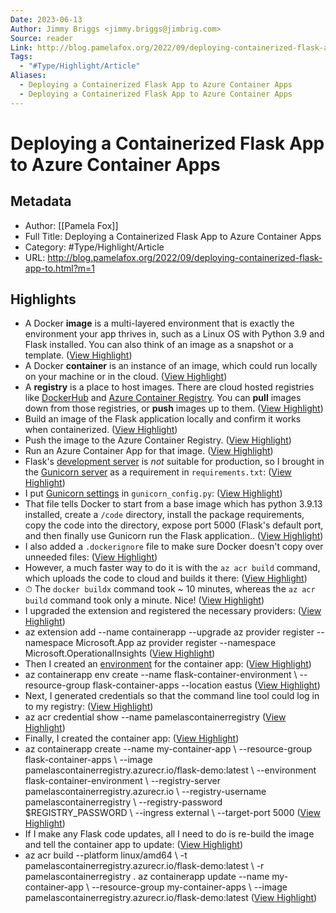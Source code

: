 ```yaml
---
Date: 2023-06-13
Author: Jimmy Briggs <jimmy.briggs@jimbrig.com>
Source: reader
Link: http://blog.pamelafox.org/2022/09/deploying-containerized-flask-app-to.html?m=1
Tags:
  - "#Type/Highlight/Article"
Aliases:
  - Deploying a Containerized Flask App to Azure Container Apps
  - Deploying a Containerized Flask App to Azure Container Apps
---
```

# Deploying a Containerized Flask App to Azure Container Apps

## Metadata
- Author: [[Pamela Fox]]
- Full Title: Deploying a Containerized Flask App to Azure Container Apps
- Category: #Type/Highlight/Article
- URL: http://blog.pamelafox.org/2022/09/deploying-containerized-flask-app-to.html?m=1

## Highlights
- A Docker **image** is a multi-layered environment that is exactly the environment your app thrives in, such as a Linux OS with Python 3.9 and Flask installed. You can also think of an image as a snapshot or a template. ([View Highlight](https://read.readwise.io/read/01gvf53vc6ervrsb3gptq0ecj8))
- A Docker **container** is an instance of an image, which could run locally on your machine or in the cloud. ([View Highlight](https://read.readwise.io/read/01gvf53x6krbes39xytaz6r00m))
- A **registry** is a place to host images. There are cloud hosted registries like [DockerHub](https://hub.docker.com/) and [Azure Container Registry](https://azure.microsoft.com/en-us/products/container-registry/). You can **pull** images down from those registries, or **push** images up to them. ([View Highlight](https://read.readwise.io/read/01gvf53zasa1ft49vmw21svez7))
- Build an image of the Flask application locally and confirm it works when containerized. ([View Highlight](https://read.readwise.io/read/01gvf54317m65xkwqeede278hy))
- Push the image to the Azure Container Registry. ([View Highlight](https://read.readwise.io/read/01gvf5449byzf9cz2h1nsg0stt))
- Run an Azure Container App for that image. ([View Highlight](https://read.readwise.io/read/01gvf545h6t0y2kg30kx8x99cb))
- Flask's [development server](https://flask.palletsprojects.com/en/2.2.x/deploying/) is *not* suitable for production, so I brought in the [Gunicorn server](https://gunicorn.org/) as a requirement in `requirements.txt`: ([View Highlight](https://read.readwise.io/read/01gvf54azryc5e01wxjq34czn0))
- I put [Gunicorn settings](https://docs.gunicorn.org/en/stable/settings.html#settings) in `gunicorn_config.py`: ([View Highlight](https://read.readwise.io/read/01gvf54erd0549txzvx55tq23g))
- That file tells Docker to start from a base image which has python 3.9.13 installed, create a `/code` directory, install the package requirements, copy the code into the directory, expose port 5000 (Flask's default port, and then finally use Gunicorn run the Flask application.. ([View Highlight](https://read.readwise.io/read/01gvf55dh5rh0wjg79ek45xyay))
- I also added a `.dockerignore` file to make sure Docker doesn't copy over unneeded files: ([View Highlight](https://read.readwise.io/read/01gvf55f7nyv33b1k48gfbbq4g))
- However, a much faster way to do it is with the `az acr build` command, which uploads the code to cloud and builds it there: ([View Highlight](https://read.readwise.io/read/01gvf5787ex4m9m8nshra64ax3))
- ⏱ The `docker buildx` command took ~ 10 minutes, whereas the `az acr build` command took only a minute. Nice! ([View Highlight](https://read.readwise.io/read/01gvf57dra7wqyt65v9vx7b3g4))
- I upgraded the extension and registered the necessary providers: ([View Highlight](https://read.readwise.io/read/01gvf58j5fefby7pwf013re88k))
- az extension add --name containerapp --upgrade az provider register --namespace Microsoft.App az provider register --namespace Microsoft.OperationalInsights ([View Highlight](https://read.readwise.io/read/01gvf58g7tt5m73gh8g3dcnyq4))
- Then I created an [environment](https://learn.microsoft.com/en-us/azure/container-apps/environment) for the container app: ([View Highlight](https://read.readwise.io/read/01gvf58n4sz8r22zhtxz8hz8vh))
- az containerapp env create --name flask-container-environment \ --resource-group flask-container-apps --location eastus ([View Highlight](https://read.readwise.io/read/01gvf58rgtqg29b6k6yv5bk4tb))
- Next, I generated credentials so that the command line tool could log in to my registry: ([View Highlight](https://read.readwise.io/read/01gvf58x3jt4e2h043t18tr6d2))
- az acr credential show --name pamelascontainerregistry ([View Highlight](https://read.readwise.io/read/01gvf59tcb1m5h9a9evac252w9))
- Finally, I created the container app: ([View Highlight](https://read.readwise.io/read/01gvf59ysgd4ms343xwc6r0qjd))
- az containerapp create --name my-container-app \ --resource-group flask-container-apps \ --image pamelascontainerregistry.azurecr.io/flask-demo:latest \ --environment flask-container-environment \ --registry-server pamelascontainerregistry.azurecr.io \ --registry-username pamelascontainerregistry \ --registry-password $REGISTRY_PASSWORD \ --ingress external \ --target-port 5000 ([View Highlight](https://read.readwise.io/read/01gvf5a3s5b4hnrger32c8thpp))
- If I make any Flask code updates, all I need to do is re-build the image and tell the container app to update: ([View Highlight](https://read.readwise.io/read/01gvf5afqvq33h1h4wxxmtn3qt))
- az acr build --platform linux/amd64 \ -t pamelascontainerregistry.azurecr.io/flask-demo:latest \ -r pamelascontainerregistry . az containerapp update --name my-container-app \ --resource-group my-container-apps \ --image pamelascontainerregistry.azurecr.io/flask-demo:latest ([View Highlight](https://read.readwise.io/read/01gvf5ame3pbpj13wgqbf3czn0))
